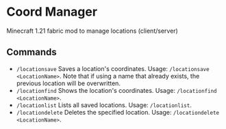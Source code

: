 # Coord Manager
Minecraft 1.21 fabric mod to manage locations (client/server)

## Commands
- `/locationsave` Saves a location's coordinates. Usage: `/locationsave <LocationName>`. Note that if using a name that already exists, the previous location will be overwritten.
- `/locationfind` Shows the location's coordinates. Usage: `/locationfind <LocationName>`.
- `/locationlist` Lists all saved locations. Usage: `/locationlist`.
- `/locationdelete` Deletes the specified location. Usage: `/locationdelete <LocationName>`.
